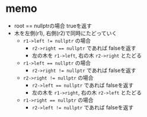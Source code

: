 # memo

- root == nullptrの場合 trueを返す
- 木を左側(r1), 右側(r2)で同時にたどっていく
  - `r1->left != nullptr` の場合
    - `r2->right == nullptr` であれば falseを返す
    - 左の木を `r1->left`, 右の木 `r2->right` とたどる
  - `r1->left == nullptr` の場合
    - `r2->right != nullptr` であれば falseを返す
  - `r2->right != nullptr` の場合
    - `r2->left == nullptr` であれば falseを返す
    - 左の木を `r1->right`, 右の木 `r2->left` とたどる
  - `r1->right == nullptr` の場合
    - `r2->left != nullptr` であれば falseを返す
